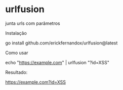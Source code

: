 # urlfusion
junta urls com parâmetros 


Instalação

go install github.com/erickfernandox/urlfusion@latest

Como usar

echo "https://example.com" | urlfusion "?id=XSS"

Resultado:

https://example.com?id=XSS
